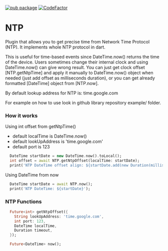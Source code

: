 [![pub package](https://img.shields.io/pub/v/ntp.svg)](https://pub.dartlang.org/packages/ntp)
[![CodeFactor](https://www.codefactor.io/repository/github/knezzz/ntp/badge)](https://www.codefactor.io/repository/github/knezzz/ntp)

# NTP

Plugin that allows you to get precise time from Network Time Protocol (NTP).
It implements whole NTP protocol in dart.

This is useful for time-based events since DateTime.now() returns the time of the device.
Users sometimes change their internal clock and using DateTime.now() can give
wrong result. You can just get clock offset [NTP.getNtpTime] and apply it manually
to DateTime.now() object when needed (just add offset as milliseconds duration), or you can get
already formatted [DateTime] object from [NTP.now].

By default lookup address for NTP is: time.google.com

For example on how to use look in github library repository example/ folder.

### How it works
Using int offset from getNtpTime()
- default localTime is DateTime.now()
- default lookUpAddress is 'time.google.com'
- default port is 123
```dart
  DateTime startDate = new DateTime.now().toLocal();
  int offset = await NTP.getNtpOffset(localTime: startDate);
  print('NTP DateTime offset align: ${startDate.add(new Duration(milliseconds: offset))}');
```

Using DateTime from now
```dart
  DateTime startDate = await NTP.now();
  print('NTP DateTime: ${startDate}');
```

### NTP Functions
```dart
  Future<int> getNtpOffset({
    String lookUpAddress: 'time.google.com',
    int port: 123,
    DateTime localTime,
    Duration timeout,
  });
```
```dart
  Future<DateTime> now();
```
